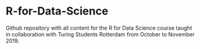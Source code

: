 # R-for-Data-Science
Github repository with all content for the R for Data Science course taught in collaboration with Turing Students Rotterdam from October to November 2019.
